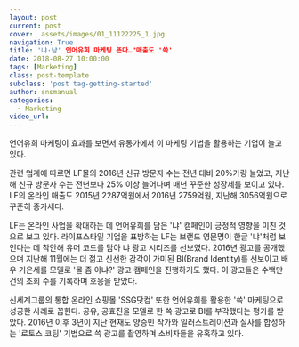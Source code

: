 ```yaml
---
layout: post
current: post
cover:  assets/images/01_11122225_1.jpg
navigation: True
title: '냐·냠' 언어유희 마케팅 뜬다…"매출도 '쓱'
date: 2018-08-27 10:00:00
tags: [Marketing]
class: post-template
subclass: 'post tag-getting-started'
author: snsmanual
categories:
  - Marketing
video_url: 
---
```


언어유희 마케팅이 효과를 보면서 유통가에서 이 마케팅 기법을 활용하는 기업이 늘고 있다.

관련 업계에 따르면 LF몰의 2016년 신규 방문자 수는 전년 대비 20%가량 늘었고, 
지난해 신규 방문자 수는 전년보다 25% 이상 늘어나며 매년 꾸준한 성장세를 보이고 있다. 
LF의 온라인 매출도 2015년 2287억원에서 2016년 2759억원, 지난해 3056억원으로 꾸준히 증가세다.

LF는 온라인 사업을 확대하는 데 언어유희를 담은 '냐' 캠페인이 긍정적 영향을 미친 것으로 보고 있다. 라이프스타일 기업을 표방하는 LF는 브랜드 영문명이 한글 '냐'처럼 보인다는 데 착안해 유머 코드를 담아 냐 광고 시리즈를 선보였다. 
2016년 광고를 공개했으며 지난해 11월에는 더 젊고 신선한 감각이 가미된 BI(Brand Identity)를 
선보이고 배우 기은세를 모델로 '몰 좀 아냐?' 광고 캠페인을 진행하기도 했다. 
이 광고들은 수백만 건의 조회 수를 기록하며 호응을 받았다.

신세계그룹의 통합 온라인 쇼핑몰 'SSG닷컴' 또한 언어유희를 활용한 '쓱' 마케팅으로 성공한 사례로 꼽힌다. 공유, 공효진을 모델로 한 쓱 광고로 BI를 부각했다는 평가를 받았다.
 2016년 이후 3년이 지난 현재도 양승민 작가와 일러스트레이션과 실사를 합성하는 '로토스 코팅' 
기법으로 쓱 광고를 촬영하며 소비자들을 유혹하고 있다.

